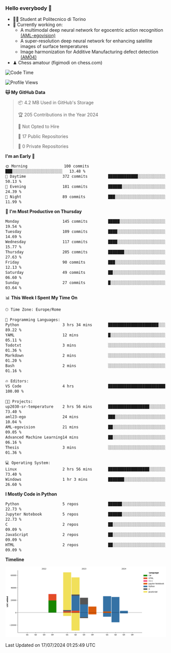 ### Hello everybody 👋
- 🧑‍🎓 Student at Politecnico di Torino
- 🤖 Currently working on:
  - A multimodal deep neural network for egocentric action recognition [(AML-egovision)](https://github.com/figimodi/AML-egovision)
  - A super-resolution deep neural network for enhancing satellite images of surface temperatures
  - Image harmonization for Additive Manufacturing defect detection [(AM04)](https://github.com/figimodi/AM04)
- ♟ Chess amatour (figimodi on chess.com)

<!--
[![Figimodi's GitHub stats](https://github-readme-stats.vercel.app/api?username=figimodi&rank_icon=github&show_icons=true&include_all_commits=true)](https://github.com/figimodi/github-readme-stats)

![Top Langs](https://github-readme-stats.vercel.app/api/top-langs/?username=figimodi&layout=compact&)

[![Figimodi's WakaTime stats](https://github-readme-stats.vercel.app/api/wakatime?username=figimodi)](https://github.com/figimodi/github-readme-stats)
-->

<!--START_SECTION:waka-->
![Code Time](http://img.shields.io/badge/Code%20Time-235%20hrs%2058%20mins-blue)

![Profile Views](http://img.shields.io/badge/Profile%20Views-0-blue)

**🐱 My GitHub Data** 

> 📦 4.2 MB Used in GitHub's Storage 
 > 
> 🏆 205 Contributions in the Year 2024
 > 
> 🚫 Not Opted to Hire
 > 
> 📜 17 Public Repositories 
 > 
> 🔑 0 Private Repositories 
 > 
**I'm an Early 🐤** 

```text
🌞 Morning                100 commits         ███░░░░░░░░░░░░░░░░░░░░░░   13.48 % 
🌆 Daytime                372 commits         █████████████░░░░░░░░░░░░   50.13 % 
🌃 Evening                181 commits         ██████░░░░░░░░░░░░░░░░░░░   24.39 % 
🌙 Night                  89 commits          ███░░░░░░░░░░░░░░░░░░░░░░   11.99 % 
```
📅 **I'm Most Productive on Thursday** 

```text
Monday                   145 commits         █████░░░░░░░░░░░░░░░░░░░░   19.54 % 
Tuesday                  109 commits         ████░░░░░░░░░░░░░░░░░░░░░   14.69 % 
Wednesday                117 commits         ████░░░░░░░░░░░░░░░░░░░░░   15.77 % 
Thursday                 205 commits         ███████░░░░░░░░░░░░░░░░░░   27.63 % 
Friday                   90 commits          ███░░░░░░░░░░░░░░░░░░░░░░   12.13 % 
Saturday                 49 commits          ██░░░░░░░░░░░░░░░░░░░░░░░   06.60 % 
Sunday                   27 commits          █░░░░░░░░░░░░░░░░░░░░░░░░   03.64 % 
```


📊 **This Week I Spent My Time On** 

```text
🕑︎ Time Zone: Europe/Rome

💬 Programming Languages: 
Python                   3 hrs 34 mins       ██████████████████████░░░   89.22 % 
YAML                     12 mins             █░░░░░░░░░░░░░░░░░░░░░░░░   05.11 % 
Todotxt                  3 mins              ░░░░░░░░░░░░░░░░░░░░░░░░░   01.36 % 
Markdown                 2 mins              ░░░░░░░░░░░░░░░░░░░░░░░░░   01.20 % 
Bash                     2 mins              ░░░░░░░░░░░░░░░░░░░░░░░░░   01.16 % 

🔥 Editors: 
VS Code                  4 hrs               █████████████████████████   100.00 % 

🐱‍💻 Projects: 
up2030-sr-temperature    2 hrs 56 mins       ██████████████████░░░░░░░   73.40 % 
aml23-ego                24 mins             ███░░░░░░░░░░░░░░░░░░░░░░   10.04 % 
AML-egovision            21 mins             ██░░░░░░░░░░░░░░░░░░░░░░░   09.05 % 
Advanced Machine Learning14 mins             ██░░░░░░░░░░░░░░░░░░░░░░░   06.16 % 
Thesis                   3 mins              ░░░░░░░░░░░░░░░░░░░░░░░░░   01.36 % 

💻 Operating System: 
Linux                    2 hrs 56 mins       ██████████████████░░░░░░░   73.40 % 
Windows                  1 hr 3 mins         ███████░░░░░░░░░░░░░░░░░░   26.60 % 
```

**I Mostly Code in Python** 

```text
Python                   5 repos             ██████░░░░░░░░░░░░░░░░░░░   22.73 % 
Jupyter Notebook         5 repos             ██████░░░░░░░░░░░░░░░░░░░   22.73 % 
C                        2 repos             ██░░░░░░░░░░░░░░░░░░░░░░░   09.09 % 
JavaScript               2 repos             ██░░░░░░░░░░░░░░░░░░░░░░░   09.09 % 
HTML                     2 repos             ██░░░░░░░░░░░░░░░░░░░░░░░   09.09 % 
```



**Timeline**

![Lines of Code chart](https://raw.githubusercontent.com/figimodi/figimodi/main/assets/bar_graph.png)


 Last Updated on 17/07/2024 01:25:49 UTC
<!--END_SECTION:waka-->

<!--
**figimodi/figimodi** is a ✨ _special_ ✨ repository because its `README.md` (this file) appears on your GitHub profile.

Here are some ideas to get you started:

- 🔭 I’m currently working on ...
- 🌱 I’m currently learning ...
- 👯 I’m looking to collaborate on ...
- 🤔 I’m looking for help with ...
- 💬 Ask me about ...
- 📫 How to reach me: ...
- 😄 Pronouns: ...
- ⚡ Fun fact: ...
-->
